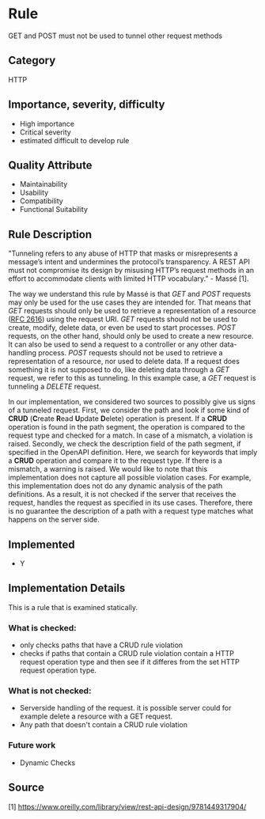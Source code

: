 # Rule
GET and POST must not be used to tunnel other request methods
## Category
HTTP
## Importance, severity, difficulty
* High importance
* Critical severity
* estimated difficult to develop rule
## Quality Attribute
* Maintainability
* Usability
* Compatibility
* Functional Suitability 
## Rule Description
"Tunneling refers to any abuse of HTTP that masks or misrepresents a message’s intent and undermines the protocol’s transparency. A REST API must not compromise its design by misusing HTTP’s request methods in an effort to accommodate clients with limited HTTP vocabulary." - Massé [1].

The way we understand this rule by Massé is that *GET* and *POST* requests may only be used for the use cases they are intended for. That means that *GET* requests should only be used to retrieve a representation of a resource ([RFC 2616](https://www.rfc-editor.org/rfc/rfc2616.html)) using the request URI. *GET* requests should not be used to create, modify, delete data, or even be used to start processes. *POST* requests, on the other hand, should only be used to create a new resource. It can also be used to send a request to a controller or any other data-handling process. *POST* requests should not be used to retrieve a representation of a resource, nor used to delete data. If a request does something it is not supposed to do, like deleting data through a *GET* request, we refer to this as tunneling. In this example case, a *GET* request is tunneling a *DELETE* request. 

In our implementation, we considered two sources to possibly give us signs of a tunneled request. First, we consider the path and look if some kind of **CRUD** (**C**reate **R**ead **U**pdate **D**elete) operation is present. If a **CRUD** operation is found in the path segment, the operation is compared to the request type and checked for a match. In case of a mismatch, a violation is raised.
Secondly, we check the description field of the path segment, if specified in the OpenAPI definition. Here, we search for keywords that imply a **CRUD** operation and compare it to the request type. If there is a mismatch, a warning is raised.
We would like to note that this implementation does not capture all possible violation cases. For example, this implementation does not do any dynamic analysis of the path definitions. As a result, it is not checked if the server that receives the request, handles the request as specified in its use cases. Therefore, there is no guarantee the description of a path with a request type matches what happens on the server side.
## Implemented
* Y
## Implementation Details
This is a rule that is examined statically. 
### What is checked:
* only checks paths that have a CRUD rule violation
* checks if paths that contain a CRUD rule violation contain a HTTP request operation type and then see if it differes from the set HTTP request operation type.
### What is not checked:
* Serverside handling of the request. it is possible server could for example delete a resource with a GET request.
* Any path that doesn't contain a CRUD rule violation
### Future work
* Dynamic Checks
## Source
[1] https://www.oreilly.com/library/view/rest-api-design/9781449317904/